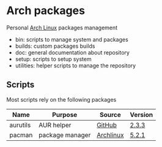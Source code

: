 # Arch packages

Personal [Arch Linux](https://www.archlinux.org/) packages management

- bin: scripts to manage system and packages
- builds: custom packages builds
- doc: general documentation about repository
- setup: scripts to setup system
- utilities: helper scripts to manage the repository


## Scripts

Most scripts rely on the following packages

| Name        | Purpose             | Source                                                | Version                                                          |
|-------------|---------------------|-------------------------------------------------------|------------------------------------------------------------------|
| aurutils    | AUR helper          | [GitHub](https://github.com/AladW/aurutils)           | [2.3.3](https://github.com/AladW/aurutils/releases/tag/2.3.3)    |
| pacman      | package manager     | [Archlinux](https://git.archlinux.org/pacman.git)     | [5.2.1](https://git.archlinux.org/pacman.git/tag/?h=v5.2.1)      |
